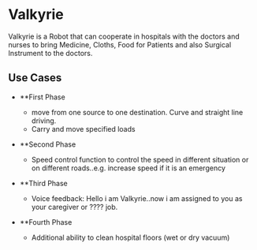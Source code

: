 # Valkyrie

Valkyrie is a Robot that can cooperate in hospitals with the doctors and nurses to bring Medicine, Cloths, Food for Patients and also Surgical Instrument to the doctors.

## Use Cases 

* **First Phase
  * move from one source to one destination. Curve and straight line driving.
  * Carry and move specified loads
  
* **Second Phase
  * Speed control function to control the speed in different situation or on different roads..e.g. increase speed if it is an emergency
  
* **Third Phase
  * Voice feedback: Hello i am Valkyrie..now i am assigned to you as your caregiver or ???? job.
  
* **Fourth Phase
  * Additional ability to clean hospital floors (wet or dry vacuum)
  
  
